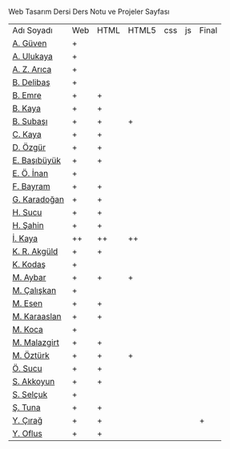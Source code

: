 Web Tasarım Dersi Ders Notu ve Projeler Sayfası
<table>
  <tr> <td>Adı Soyadı</td> <td>Web</td> <td>HTML</td> <td>HTML5</td> <td>css</td> <td>js</td><td>Final</td></tr>
<tr><td><a href=https://guvenayakkabiblog.wordpress.com>A. Güven</a></td> <td>+</td> <td></td> <td></td> <td></td> <td></td> <td></td> </tr>  
<tr><td><a href=https://gezi3312.wordpress.com>A. Ulukaya</a></td><td>+</td><td></td> <td></td> <td></td> <td></td> <td></td></tr>
<tr><td><a href=https://7eylul2017.wordpress.com>A. Z. Arıca</a></td><td>+</td><td></td> <td></td> <td></td> <td></td> <td></td></tr>
<tr><td><a href=https://burak1344.wordpress.com>B. Delibaş</a></td><td>+</td><td></td> <td></td> <td></td> <td></td> <td></td></tr>
<tr><td><a href=https://bilisimtakip.wordpress.com>B. Emre</a></td><td>+</td><td>+</td> <td></td> <td></td> <td></td> <td></td></tr>
<tr><td><a href=https://gazisehir.wordpress.com>B. Kaya</a></td><td>+</td><td>+</td> <td></td> <td></td> <td></td> <td></td></tr>
<tr><td><a href=https://boteogretmeni.wordpress.com>B. Subaşı</a></td><td>+</td><td>+</td><td>+</td> <td></td> <td></td> <td></td></tr>
<tr><td><a href=https://cihankayablog.wordpress.com>C. Kaya</a></td><td>+</td><td>+</td> <td></td> <td></td> <td></td> <td></td></tr>
<tr><td><a href=https://doganozgur.wordpress.com>D. Özgür</a></td><td>+</td><td>+</td> <td></td> <td></td> <td></td> <td></td></tr>
<tr><td><a href=https://emine44.wordpress.com>E. Başıbüyük</a></td><td>+</td><td>+</td> <td></td> <td></td> <td></td> <td></td></tr>
<tr><td><a href=https://emiromerinan.wordpress.com>E. Ö. İnan</a></td><td>+</td><td></td> <td></td> <td></td> <td></td> <td></td></tr>
<tr><td><a href=https://kayisifidanim.wordpress.com>F. Bayram</a></td><td>+</td><td>+</td> <td></td> <td></td> <td></td> <td></td></tr>
<tr><td><a href=https://gokhankaradogan.wordpress.com>G. Karadoğan</a></td><td>+</td><td>+</td> <td></td> <td></td> <td></td> <td></td></tr>
<tr><td><a href=https://itechnotrain.wordpress.com>H. Sucu</a></td><td>+</td><td>+</td> <td></td> <td></td> <td></td> <td></td></tr>
<tr><td><a href=https://handan33.wordpress.com>H. Şahin</a></td><td>+</td><td>+</td> <td></td> <td></td> <td></td> <td></td></tr>
<tr><td><a href=https://ibrahim4913.wordpress.com>İ. Kaya</a></td><td>++</td><td>++</td> <td>++</td> <td></td> <td></td> <td></td></tr>
<tr><td><a href=https://kamerrabia.kayisiyazilim.com>K. R. Akgüld</a></td><td>+</td><td>+</td> <td></td> <td></td> <td></td> <td></td></tr>
<tr><td><a href=https://kako1245.wordpress.com>K. Kodaş</a></td><td>+</td><td></td> <td></td> <td></td> <td></td> <td></td></tr>
<tr><td><a href=https://kpssrehbericom.wordpress.com>M. Aybar</a></td><td>+</td><td>+</td> <td>+</td> <td></td> <td></td> <td></td></tr>
<tr><td><a href=https://malatya104.wordpress.com>M. Çalışkan</a></td><td>+</td><td></td> <td></td> <td></td> <td></td> <td></td></tr>
<tr><td><a href=http://bilisimkaynaklarim.blogspot.com.tr>M. Esen</a></td><td>+</td><td>+</td> <td></td> <td></td> <td></td> <td></td></tr>
<tr><td><a href=https://karaaslanim.wordpress.com>M. Karaaslan</a></td><td>+</td><td>+</td> <td></td> <td></td> <td></td> <td></td></tr>
<tr><td><a href=https://mehmetalikoca.wordpress.com>M. Koca</a></td><td>+</td><td></td> <td></td> <td></td> <td></td> <td></td></tr>
<tr><td><a href=https://mahsummalazgirt.wordpress.com>M. Malazgirt</a></td><td>+</td><td>+</td> <td></td> <td></td> <td></td> <td></td></tr>
<tr><td><a href=https://muslum63.wordpress.com>M. Öztürk</a></td><td>+</td><td>+</td> <td>+</td> <td></td> <td></td> <td></td></tr>
<tr><td><a href=https://technoeduweb.wordpress.com/blog>Ö. Sucu</a></td><td>+</td><td>+</td> <td></td> <td></td> <td></td> <td></td></tr>
<tr><td><a href=https://lezzetinyolu49.wordpress.com>S. Akkoyun</a></td><td>+</td><td>+</td> <td></td> <td></td> <td></td> <td></td></tr>
<tr><td><a href=https://selcukseymaa.wordpress.com>S. Selçuk</a></td><td>+</td><td></td> <td></td> <td></td> <td></td> <td></td></tr>
<tr><td><a href=https://fotografcilik377.wordpress.com>Ş. Tuna</a></td><td>+</td><td>+</td> <td></td> <td></td> <td></td> <td></td></tr>
<tr><td><a href=https://yunuscirag.wordpress.com>Y. Çırağ</a></td><td>+</td><td>+</td> <td></td> <td></td> <td></td><td>+</td></tr>
<tr><td><a href=https://httpegitim.wordpress.com>Y. Oflus</a></td><td>+</td><td>+</td> <td></td> <td></td> <td></td> <td></td></tr>
</table>


